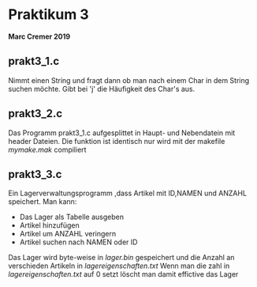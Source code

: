 # Praktikum 3
**Marc Cremer 2019**

## prakt3_1.c
Nimmt einen String und fragt dann ob man nach einem Char in dem String suchen möchte.
Gibt bei 'j' die Häufigkeit des Char's aus.

## prakt3_2.c
Das Programm prakt3_1.c aufgesplittet in Haupt- und Nebendatein mit header Dateien.
Die funktion ist identisch nur wird mit der makefile *mymake.mak* compiliert

## prakt3_3.c
Ein Lagerverwaltungsprogramm ,dass Artikel mit ID,NAMEN und ANZAHL speichert.
Man kann:
* Das Lager als Tabelle ausgeben
* Artikel hinzufügen
* Artikel um ANZAHL veringern
* Artikel suchen nach NAMEN oder ID

Das Lager wird byte-weise in *lager.bin* gespeichert und die Anzahl an verschieden Artikeln in *lagereigenschaften.txt*
Wenn man die zahl in *lagereigenschaften.txt* auf 0 setzt löscht man damit effictive das Lager